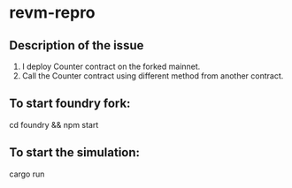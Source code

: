 # revm-repro

## Description of the issue
1. I deploy Counter contract on the forked mainnet.
2. Call the Counter contract using different method from another contract.

## To start foundry fork:
cd foundry && npm start

## To start the simulation:
cargo run
